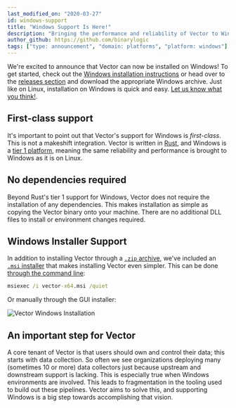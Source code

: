 ```yaml
---
last_modified_on: "2020-03-27"
id: windows-support
title: "Windows Support Is Here!"
description: "Bringing the performance and reliability of Vector to Windows"
author_github: https://github.com/binarylogic
tags: ["type: announcement", "domain: platforms", "platform: windows"]
---
```


We're excited to announce that Vector can now be installed on Windows!
To get started, check out the [Windows installation instructions][docs.operating-systems.windows]
or head over to the [releases section][pages.releases] and download the
appropriate Windows archive. Just like on Linux, installation on Windows is
quick and easy. [Let us know what you think!][pages.community].

## First-class support

It's important to point out that Vector's support for Windows is _first-class_.
This is not a makeshift integration. Vector is written in [Rust][urls.rust],
and Windows is a [tier 1 platform][urls.rust_tier_1_platform], meaning the same
reliability and performance is brought to Windows as it is on Linux.

## No dependencies required

Beyond Rust's tier 1 support for Windows, Vector does not require the
installation of any dependencies. This makes installation as simple as copying
the Vector binary onto your machine. There are no additional DLL files to
install or environment changes required.

## Windows Installer Support

In addition to installing Vector through a [`.zip` archive][pages.releases],
we've included an [`.msi` installer][pages.releases] that makes installing
Vector even simpler. This can be done [through the command line][docs.package-managers.msi]:

```bat
msiexec /i vector-x64.msi /quiet
```

Or manually through the GUI installer:

![Vector Windows Installation](https://res.cloudinary.com/timber/image/upload/v1576161621/Vector%20Website/vector-windows-install.gif)

## An important step for Vector

A core tenant of Vector is that users should own and control their data; this
starts with data collection. So often we see organizations deploying many
(sometimes 10 or more) data collectors just because upstream and downstream
support is lacking. This is especially true when Windows environments are
involved. This leads to fragmentation in the tooling used to build out these
pipelines. Vector aims to solve this, and supporting Windows is a big step
towards accomplishing that vision.


[docs.operating-systems.windows]: /docs/setup/installation/operating-systems/windows/
[docs.package-managers.msi]: /docs/setup/installation/package-managers/msi/
[pages.community]: /community/
[pages.releases]: /releases/
[urls.rust]: https://www.rust-lang.org/
[urls.rust_tier_1_platform]: https://forge.rust-lang.org/release/platform-support.html#tier-1
